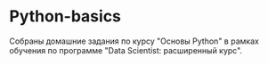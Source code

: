# Python-basics
Собраны домашние задания по курсу "Основы Python" в рамках обучения по программе "Data Scientist: расширенный курс".
